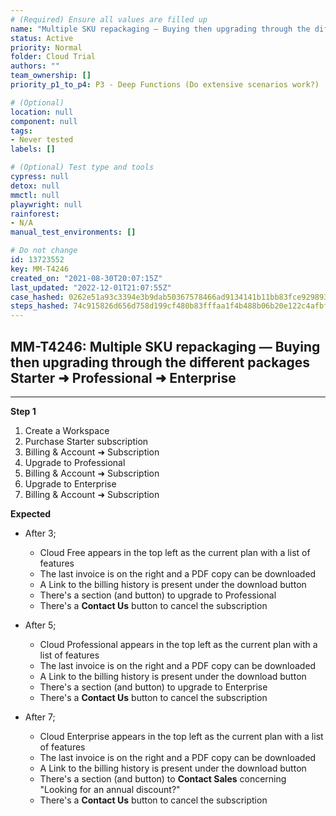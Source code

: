 ```yaml
---
# (Required) Ensure all values are filled up
name: "Multiple SKU repackaging — Buying then upgrading through the different packages Starter ➜ Professional ➜ Enterprise"
status: Active
priority: Normal
folder: Cloud Trial
authors: ""
team_ownership: []
priority_p1_to_p4: P3 - Deep Functions (Do extensive scenarios work?)

# (Optional)
location: null
component: null
tags: 
- Never tested
labels: []

# (Optional) Test type and tools
cypress: null
detox: null
mmctl: null
playwright: null
rainforest: 
- N/A
manual_test_environments: []

# Do not change
id: 13723552
key: MM-T4246
created_on: "2021-08-30T20:07:15Z"
last_updated: "2022-12-01T21:07:55Z"
case_hashed: 0262e51a93c3394e3b9dab50367578466ad9134141b11bb83fce929893625a6e002ccf499ff33f3825f72d341b8aeec0
steps_hashed: 74c915826d656d758d199cf480b83fffaa1f4b488b06b20e122c4afbf251a650463b9db29d14462c8ffadd8d6e1164a0
---
```


<!-- (Auto-generated) Based on frontmatter's "key" and "name" -->

## MM-T4246: Multiple SKU repackaging — Buying then upgrading through the different packages Starter ➜ Professional ➜ Enterprise

---

**Step 1**

1. Create a Workspace
2. Purchase Starter subscription
3. Billing & Account ➜ Subscription
4. Upgrade to Professional
5. Billing & Account ➜ Subscription
6. Upgrade to Enterprise
7. Billing & Account ➜ Subscription

**Expected**

- After 3;

  - Cloud Free appears in the top left as the current plan with a list of features
  - The last invoice is on the right and a PDF copy can be downloaded
  - A Link to the billing history is present under the download button
  - There's a section (and button) to upgrade to Professional
  - There's a **Contact Us** button to cancel the subscription

- After 5;

  - Cloud Professional appears in the top left as the current plan with a list of features
  - The last invoice is on the right and a PDF copy can be downloaded
  - A Link to the billing history is present under the download button
  - There's a section (and button) to upgrade to Enterprise
  - There's a **Contact Us** button to cancel the subscription

- After 7;

  - Cloud Enterprise appears in the top left as the current plan with a list of features
  - The last invoice is on the right and a PDF copy can be downloaded
  - A Link to the billing history is present under the download button
  - There's a section (and button) to **Contact Sales** concerning "Looking for an annual discount?"
  - There's a **Contact Us** button to cancel the subscription
